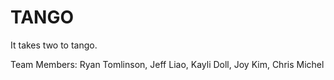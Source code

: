 # TANGO
It takes two to tango.

Team Members:
Ryan Tomlinson, Jeff Liao, Kayli Doll, Joy Kim, Chris Michel
